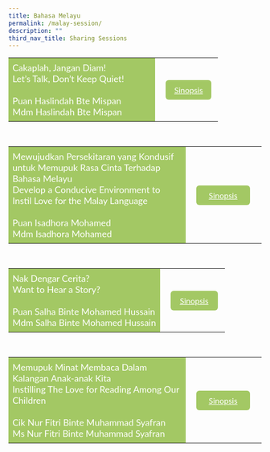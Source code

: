 ```yaml
---
title: Bahasa Melayu
permalink: /malay-session/
description: ""
third_nav_title: Sharing Sessions
---
```

<style>
    .btn1{
    font-size: 16px;
    font-family:Lato,sans-serif;
    background-color: #a3c864;
    padding: 10px 13px;
    margin: -5px 13px;
    border-radius: 6px;
    width: 60%;
    text-align: center;
    display:block;
    }
     .btn1:hover {
background-color: lightgrey;!important;
}
.content a {
margin-bottom:0rem;
text-decoration:none;
}
@media only screen and (max-width: 600px) {
    .btn1 {
      width:74%
    }
}
</style>
<table style="border-collapse: collapse;
  width: 100%;">
  <tbody><tr>
    <td style="border: none; width: 70%;
  text-align: left;padding: 8px;background-color:#a3c864;color:#fff;font-family:Lato,sans-serif;font-size: 18px;">Cakaplah, Jangan Diam!<br>Let’s Talk, Don’t Keep Quiet! <br><br> Puan Haslindah Bte Mispan<br>
			Mdm Haslindah Bte Mispan<br>
     </td>
    <td style="border: none;
  text-align: left;padding: 8px;width: 30%;font-family:Lato,sans-serif;">
 <a href="/sc-ml-mdm-haslindah-bte-mispan/" class="btn1" style="color:#fff;">Sinopsis</a>
</td>
    </tr>
</tbody></table>

<br>
<table style="border-collapse: collapse;
  width: 100%;">
  <tbody><tr>
    <td style="border: none; width: 70%;
  text-align: left;padding: 8px;background-color:#a3c864;color:#fff;font-family:Lato,sans-serif;font-size: 18px;">Mewujudkan Persekitaran yang Kondusif untuk Memupuk Rasa Cinta Terhadap Bahasa Melayu <br>Develop a Conducive Environment to Instil Love for the Malay Language 
			<br><br>Puan Isadhora Mohamed&nbsp;<br>
Mdm Isadhora Mohamed<br>
   </td>
    <td style="border: none;
  text-align: left;padding: 8px;width: 30%;font-family:Lato,sans-serif;">
 <a href="/sc-ml-mdm-isadhora-mohamed/" class="btn1" style="color:#fff;">Sinopsis</a>
</td>
    </tr>
</tbody></table>

<br>
<table style="border-collapse: collapse;
  width: 100%;">
  <tbody><tr>
    <td style="border: none; width: 70%;
  text-align: left;padding: 8px;background-color:#a3c864;color:#fff;font-family:Lato,sans-serif;font-size: 18px;">Nak Dengar Cerita?<br>Want to Hear a Story?<br><br>Puan Salha Binte Mohamed Hussain<br>
Mdm Salha Binte Mohamed Hussain<br>
</td>
    <td style="border: none;
  text-align: left;padding: 8px;width: 30%;font-family:Lato,sans-serif;">
 <a href="/sc-ml-mdm-salha-binte-mohamed-hussain/" class="btn1" style="color:#fff;">Sinopsis</a>
</td>
    </tr>
</tbody></table>

<br>
<table style="border-collapse: collapse;
  width: 100%;">
  <tbody><tr>
    <td style="border: none; width: 70%;
  text-align: left;padding: 8px;background-color:#a3c864;color:#fff;font-family:Lato,sans-serif;font-size: 18px;">Memupuk Minat Membaca Dalam Kalangan Anak-anak Kita<br>Instilling The Love for Reading Among Our Children<br><br>Cik Nur Fitri Binte Muhammad Syafran&nbsp;<br>Ms Nur Fitri Binte Muhammad Syafran<br>
</td>
    <td style="border: none;
  text-align: left;padding: 8px;width: 30%;font-family:Lato,sans-serif;">
 <a href="/sc-ml-nur-fitri-binte-muhammad-syafran/" class="btn1" style="color:#fff;">Sinopsis</a>
</td>
    </tr>
</tbody></table>